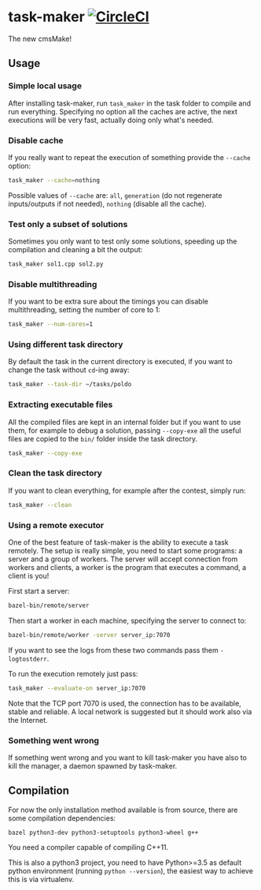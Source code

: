 # task-maker [![CircleCI](https://circleci.com/gh/algorithm-ninja/task-maker.svg?style=svg)](https://circleci.com/gh/algorithm-ninja/task-maker)

The new cmsMake!

## Usage

### Simple local usage
After installing task-maker, run `task_maker` in the task folder to compile
and run everything. Specifying no option all the caches are active, the next
executions will be very fast, actually doing only what's needed.

### Disable cache
If you really want to repeat the execution of something provide the `--cache`
option:
```bash
task_maker --cache=nothing
```

Possible values of `--cache` are: `all`, `generation` (do not regenerate
inputs/outputs if not needed), `nothing` (disable all the cache).

### Test only a subset of solutions
Sometimes you only want to test only some solutions, speeding up the
compilation and cleaning a bit the output:
```bash
task_maker sol1.cpp sol2.py
```

### Disable multithreading
If you want to be extra sure about the timings you can disable multithreading,
setting the number of core to 1:
```bash
task_maker --num-cores=1
```

### Using different task directory
By default the task in the current directory is executed, if you want to change
the task without `cd`-ing away:
```bash
task_maker --task-dir ~/tasks/poldo
```

### Extracting executable files
All the compiled files are kept in an internal folder but if you want to
use them, for example to debug a solution, passing `--copy-exe` all the
useful files are copied to the `bin/` folder inside the task directory.
```bash
task_maker --copy-exe
```

### Clean the task directory
If you want to clean everything, for example after the contest, simply run:
```bash
task_maker --clean
```

### Using a remote executor
One of the best feature of task-maker is the ability to execute a task remotely.
The setup is really simple, you need to start some programs: a server and
a group of workers. The server will accept connection from workers and clients,
a worker is the program that executes a command, a client is you!

First start a server:
```bash
bazel-bin/remote/server
```

Then start a worker in each machine, specifying the server to connect to:
```bash
bazel-bin/remote/worker -server server_ip:7070
```

If you want to see the logs from these two commands pass them `-logtostderr`.

To run the execution remotely just pass:
```bash
task_maker --evaluate-on server_ip:7070
```

Note that the TCP port 7070 is used, the connection has to be available,
stable and reliable. A local network is suggested but it should work also
via the Internet.

### Something went wrong
If something went wrong and you want to kill task-maker you have also to kill
the manager, a daemon spawned by task-maker.


## Compilation
For now the only installation method available is from source, there are some
compilation dependencies:
```
bazel python3-dev python3-setuptools python3-wheel g++
```

You need a compiler capable of compiling C++11.

This is also a python3 project, you need to have Python>=3.5 as default python
environment (running `python --version`), the easiest way to achieve this is
via virtualenv.
